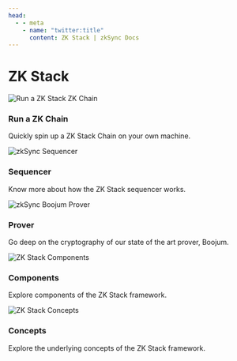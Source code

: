 ```yaml
---
head:
  - - meta
    - name: "twitter:title"
      content: ZK Stack | zkSync Docs
---
```


# ZK Stack

<section>
  <div class="card-container">
    <RouterLink
      to="/zk-stack/running-a-zk-chain/"
      class="card"
    >
      <img
        src="/images/landing/run-a-zk-chain.png" 
        alt="Run a ZK Stack ZK Chain"
      />
      <div class="content">
        <h3>Run a ZK Chain</h3>
        <p>Quickly spin up a ZK Stack Chain on your own machine.</p>
      </div>
    </RouterLink>
    <RouterLink
      to="/zk-stack/components/sequencer-server"
      class="card"
    >
      <img  
        src="/images/landing/sequencer.png" 
        alt="zkSync Sequencer"
      >
      <div class="content">
        <h3>Sequencer</h3>
        <p>Know more about how the ZK Stack sequencer works.</p>
      </div>
    </RouterLink>
    <RouterLink
      to="/zk-stack/components/prover/overview"
      class="card"
    >
      <img  
        src="/images/landing/prover.png" 
        alt="zkSync Boojum Prover"
      >
      <div class="content">
        <h3>Prover</h3>
        <p>Go deep on the cryptography of our state of the art prover, Boojum.</p>
      </div>
    </RouterLink>
    <RouterLink
      to="/zk-stack/components/overview.html"
      class="card"
    >
      <img
        src="/images/landing/run-a-node.png" 
        alt="ZK Stack Components"
      />
      <div class="content">
        <h3>Components</h3>
        <p>Explore components of the ZK Stack framework.</p>
      </div>
    </RouterLink>
    <RouterLink
      to="/zk-stack/concepts/overview.html"
      class="card"
    >
      <img
        src="/images/landing/zk-chain.png" 
        alt="ZK Stack Concepts"
      />
      <div class="content">
        <h3>Concepts</h3>
        <p>Explore the underlying concepts of the ZK Stack framework.</p>
      </div>
    </RouterLink>
  </div>
</section>
